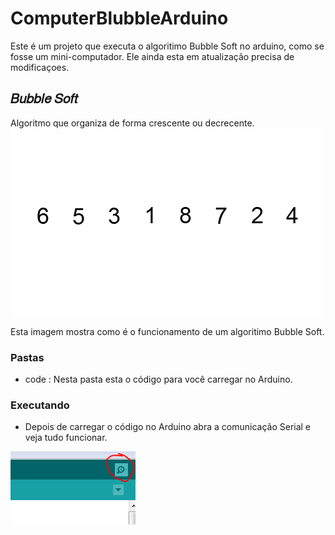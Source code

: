 # ComputerBlubbleArduino

Este é um projeto que executa o algoritimo Bubble Soft no arduino, como se fosse um mini-computador. Ele ainda esta em atualização precisa de modificaçoes.

## 𝐵𝑢𝑏𝑏𝑙𝑒 𝑆𝑜𝑓𝑡

Algoritmo que organiza de forma crescente ou decrecente.
<img src="bsi.gif"/>

Esta imagem mostra como é o funcionamento de um algoritimo Bubble Soft.

### Pastas

- code : Nesta pasta esta o código para você carregar no Arduino.

### Executando 

- Depois de carregar o código no Arduino abra a comunicação Serial e veja tudo funcionar.

<img src="saimg.png"/>